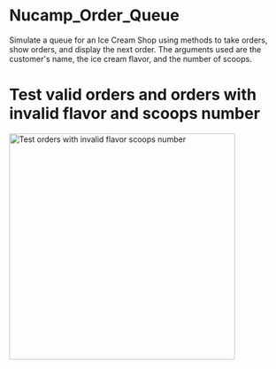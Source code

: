 # Nucamp_Order_Queue
Simulate a queue for an Ice Cream Shop using methods to take orders, show orders, and 
display the next order. The arguments used are the customer's name, the ice cream flavor,
and the number of scoops.
# Test valid orders and orders with invalid flavor and scoops number
<img width="408" alt="Test orders with invalid flavor   scoops number" src="https://user-images.githubusercontent.com/94755124/145057911-6142c2b0-9d92-4063-a5fc-6f7da557c1ad.PNG">
